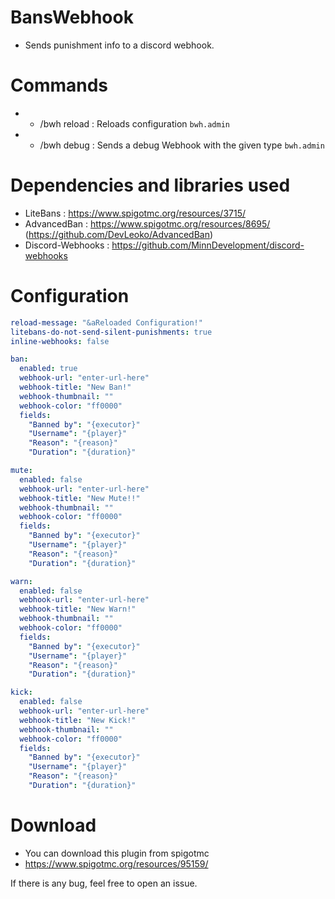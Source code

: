 # BansWebhook
* Sends punishment info to a discord webhook.

# Commands
* - /bwh reload : Reloads configuration  `bwh.admin`
* - /bwh debug <type> : Sends a debug Webhook with the given type  `bwh.admin`

# Dependencies and libraries used
* LiteBans : https://www.spigotmc.org/resources/3715/
* AdvancedBan : https://www.spigotmc.org/resources/8695/ (https://github.com/DevLeoko/AdvancedBan) 
* Discord-Webhooks : https://github.com/MinnDevelopment/discord-webhooks

# Configuration
```yaml
reload-message: "&aReloaded Configuration!"
litebans-do-not-send-silent-punishments: true
inline-webhooks: false

ban:
  enabled: true
  webhook-url: "enter-url-here"
  webhook-title: "New Ban!"
  webhook-thumbnail: ""
  webhook-color: "ff0000"
  fields:
    "Banned by": "{executor}"
    "Username": "{player}"
    "Reason": "{reason}"
    "Duration": "{duration}"

mute:
  enabled: false
  webhook-url: "enter-url-here"
  webhook-title: "New Mute!!"
  webhook-thumbnail: ""
  webhook-color: "ff0000"
  fields:
    "Banned by": "{executor}"
    "Username": "{player}"
    "Reason": "{reason}"
    "Duration": "{duration}"

warn:
  enabled: false
  webhook-url: "enter-url-here"
  webhook-title: "New Warn!"
  webhook-thumbnail: ""
  webhook-color: "ff0000"
  fields:
    "Banned by": "{executor}"
    "Username": "{player}"
    "Reason": "{reason}"
    "Duration": "{duration}"

kick:
  enabled: false
  webhook-url: "enter-url-here"
  webhook-title: "New Kick!"
  webhook-thumbnail: ""
  webhook-color: "ff0000"
  fields:
    "Banned by": "{executor}"
    "Username": "{player}"
    "Reason": "{reason}"
    "Duration": "{duration}"
```

# Download
* You can download this plugin from spigotmc
* https://www.spigotmc.org/resources/95159/

If there is any bug, feel free to open an issue.
